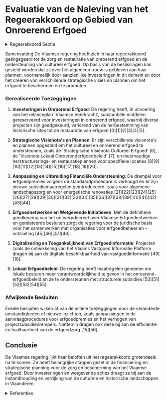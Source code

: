 # Evaluatie van de Naleving van het Regeerakkoord op Gebied van Onroerend Erfgoed

<details>
        <summary>Regeerakkoord Sectie </summary>
        <p>7.1 Uitdagingen en visie Historische gebouwen, sites en landschappen zijn herkenbare bakens in een veranderende omge-ving, ze laten zien waar we vandaan komen, wie we zijn en welke ontwikkeling we doormaken. Het is daarom van belang om zorg te dragen voor deze sites en ze op een goede manier door te geven aan toekomstige generaties. Ze blijven het verhaal vertellen van een dorp, een stad, een natie. Erfgoed is van belang voor de toekomst van Vlaanderen, voor het debat over identiteit en voor de zoektocht naar wat ons allen bindt. De volgende jaren staan er belangrijke restauratie-projecten op de agenda. Deze projecten moeten samen met nog veel ander erfgoed dat bestaat en herleeft, vlaggenschepen worden van de Onroerend Erfgoedzorg. Vlaanderen heeft ook een rijke maritieme geschiedenis. Van belangrijke speler in het zeer uitgebreide internationale handelsnetwerk uit de Middeleeuwen tot de scheepsbouwwerven uit de 19de eeuw en de actuele havens van Antwerpen, Gent en Brugge. Voor dit ‘varend erfgoed’ beschikken we al enkele jaren over een degelijk kader dat inventariseren, beschermen en subsidi-eren regelt en enkele ‘flankerende instrumenten’. Inzake archeologie waren de afgelopen jaren belangrijk voor de implementatie van de nieuwe archeologische regelgeving. De financiering en betaalbaarheid van archeologische trajecten, de doorlooptijd ervan en de wetenschappelijke meerwaarde en ontsluiting blijven permanente aandachtspunten. We zetten ons verder in voor de erkenning als Werelderfgoed van sites in Vlaanderen die van Uitzonderlijke Universele Waarde zijn. </p>
        </details> 

Samenvatting
De Vlaamse regering heeft zich in haar regeerakkoord geëngageerd tot de zorg en restauratie van onroerend erfgoed en de ondersteuning van cultureel erfgoed. Op basis van de beslissingen kan gesteld worden dat zij over het algemeen trouw is gebleven aan haar plannen, voornamelijk door aanzienlijke investeringen in dit domein en door het creëren van verschillende strategische visies en plannen om het erfgoed te beschermen en te promoten.

### Gerealiseerde Toezeggingen
1. **Investeringen in Onroerend Erfgoed**: De regering heeft, in uitvoering van het relanceplan 'Vlaamse Veerkracht', substantiële middelen gereserveerd voor investeringen in onroerend erfgoed, waarbij diverse projecten zijn goedgekeurd, variërend van de herbestemming van historische sites tot de restauratie van erfgoed \[0\]\[1\]\[2\]\[3\]\[4\]\[5\].
   
2. **Strategische Visienota's en Plannen**: Er zijn verschillende visienota's en plannen opgesteld om het cultureel en onroerend erfgoed te ondersteunen, zoals de 'Strategische Visienota Cultureel Erfgoed' \[6\], de 'Visienota Lokaal Onroerenderfgoedbeleid' \[7\], en meervoudige herstructurerings- en restauratieplannen voor specifieke locaties \[8\]\[9\]\[10\]\[11\]\[12\]\[13\]\[14\]\[15\]\[16\]\[17\]\[18\]\[19\]\[20\].

3. **Aanpassing en Uitbreiding Financiële Ondersteuning**: De drempel voor erfgoedpremies volgens de standaardprocedure is verhoogd en er zijn nieuwe subsidiemaatregelen geïntroduceerd, zoals voor algemene landschapszorg en voor energetische renovaties \[21\]\[22\]\[23\]\[24\]\[25\]\[26\]\[27\]\[28\]\[29\]\[30\]\[31\]\[32\]\[33\]\[34\]\[35\]\[36\]\[37\]\[38\]\[39\]\[40\]\[41\]\[42\]\[43\]\[44\].

4. **Erfgoednetwerken en Wetgevende Initiatieven**: Met de definitieve goedkeuring van het ontwerpdecreet over Vlaamse Erfgoednetwerken en gerelateerde besluiten zorgt de regering voor de juridische basis voor het samenwerken met organisaties voor erfgoedbeheer en -ontsluiting \[45\]\[46\]\[47\]\[48\].

5. **Digitalisering en Toegankelijkheid van Erfgoedinformatie**: Projecten zoals de ontwikkeling van het Vlaams Vastgoed Informatie Platform dragen bij aan de digitale beschikbaarheid van vastgoedinformatie \[49\]\[16\].

6. **Lokaal Erfgoedbeleid**: De regering heeft maatregelen genomen om lokale besturen meer verantwoordelijkheid te geven in het onroerend-erfgoedbeleid en ze te ondersteunen met structurele subsidies \[50\]\[51\]\[52\]\[53\]\[54\]\[55\].

### Afwijkende Besluiten
Enkele besluiten wijken af van de initiële toezeggingen door de veranderde omstandigheden of nieuwe inzichten, zoals aanpassingen in de aanvraagprocedures voor erfgoedpremies en het verhogen van projectsubsidiedrempels. Niettemin dragen ook deze bij aan de efficiëntie en haalbaarheid van de erfgoedzorg \[15\]\[56\].

## Conclusie
De Vlaamse regering lijkt haar beloften uit het regeerakkoord grotendeels na te komen. Ze heeft belangrijke stappen gezet in de financiering en strategische planning voor de zorg en bescherming van het Vlaamse erfgoed. Door investeringen en wetgevende acties draagt ze bij aan de instandhouding en verrijking van de culturele en historische landschappen in Vlaanderen.

<details>
        <summary> Referenties</summary>
        **[\[0\]](http://themis.vlaanderen.be/id/nieuwsbrief-info/6359066C1EA6B745D23CC8D2)** : **(2022-10-28)** Plan Vlaamse Veerkracht: investeringen onroerend erfgoed Besteding van de aan het beleidsveld Onroerend Erfgoed toegewezen middelen in het kader van het Relanceplan ‘Vlaamse Veerkracht’  In uitvoering... 

**[\[1\]](http://themis.vlaanderen.be/id/resource/7796bae0-4924-11ec-94bb-99a9d1e168fe)** : **(2021-04-02)** Plan Vlaamse Veerkracht: besteding toegewezen middelen beleidsveld Onroerend Erfgoed Besteding van de aan het beleidsveld Onroerend Erfgoed toegewezen middelen  ​In uitvoering van het relanceplan ‘Vla... 

**[\[2\]](http://themis.vlaanderen.be/id/nieuwsbrief-info/6215F0606BB7B593CFC17EDD)** : **(2022-02-25)** Plan Vlaamse Veerkracht: Besteding middelen beleidsveld Onroerend Erfgoed Besteding van de aan het beleidsveld Onroerend Erfgoed toegewezen middelen  Na een eerste reeks  investeringen in onroerend er... 

**[\[3\]](http://themis.vlaanderen.be/id/nieuwsbrief-info/61A7790A364ED90008000006)** : **(2021-12-03)** Plan Vlaamse Veerkracht: besteding middelen beleidsveld Onroerend Erfgoed Besteding van de aan het beleidsveld Onroerend Erfgoed toegewezen middelen in het kader van het Relanceplan ‘Vlaamse Veerkrach... 

**[\[4\]](http://themis.vlaanderen.be/id/nieuwsbrief-info/60A529E0364ED90008000396)** : **(2021-05-21)** Plan Vlaamse Veerkracht: dossier 99 Oproepen erfgoedpremie Voorontwerp van besluit van de Vlaamse Regering over de oproepen in 2021 voor een erfgoedpremie in het kader van relance  In het kader van he... 

**[\[5\]](http://themis.vlaanderen.be/id/nieuwsbrief-info/60DB2F45364ED90008000366)** : **(2021-07-02)** Plan Vlaamse Veerkracht: Oproepen erfgoedpremie 2021 Oproepen erfgoedpremie Ontwerpbesluit van de Vlaamse Regering over de oproepen in 2021 voor een erfgoedpremie in het kader van relance  In het kade... 

**[\[6\]](http://themis.vlaanderen.be/id/resource/79c77d90-4924-11ec-94bb-99a9d1e168fe)** : **(2021-03-31)** Strategische Visienota Cultureel Erfgoed   De Vlaamse Regering hecht haar goedkeuring aan de Strategische Visienota Cultureel Erfgoed. De visienota wil drie doelstellingen bereiken: de dynamiek, eigen... 

**[\[7\]](http://themis.vlaanderen.be/id/resource/d6b6d780-4924-11ec-94bb-99a9d1e168fe)** : **(2021-02-26)** Visienota 'lokaal onroerenderfgoedbeleid'   De Vlaamse Regering keurt het ontwerp van visienota 'Lokaal Onroerenderfgoedbeleid' goed. Onroerend erfgoed is een onderwerp dat ons allemaal aanbelangt, ne... 

**[\[8\]](http://themis.vlaanderen.be/id/resource/1a91aeb0-4927-11ec-94bb-99a9d1e168fe)** : **(2020-10-16)** Herstructurering en restauratie van de vroegere mijnsite van Beringen: 4de addendum bij protocolovereenkomst Ontwerp van vierde addendum (periode 2020-2024) bij de protocol-overeenkomst inzake de meer... 

**[\[9\]](http://themis.vlaanderen.be/id/nieuwsbrief-info/639070D9C2B90D4571CF76F9)** : **(2022-12-09)** Plan Vlaamse Veerkracht: subsidie opmaak onroerenderfgoedrichtplan polders Linkerschelde-oever Subsidie opmaak onroerendergoedrichtplan polders Linkerschelde-oever Ontwerpbesluit van de Vlaamse Regeri... 

**[\[10\]](http://themis.vlaanderen.be/id/nieuwsbrief-info/61B86A31364ED90009001323)** : **(2021-12-17)** Vasstelling landinrichtingsplan ‘Onthaal en Beleving - fase 1’ Ontwerpbesluit van de Vlaamse Regering tot vaststelling van het landinrichtingsplan ‘Onthaal en Beleving - fase 1’  De Vlaamse Regering s... 

**[\[11\]](http://themis.vlaanderen.be/id/nieuwsbrief-info/63983E96C2B90D4571CF885F)** : **(2022-12-16)** Plan Vlaamse Veerkracht: subsidie Herita vzw voor restauratie Hof ter Walle in Beveren Subsidie restauratie Hof ter Walle Ontwerpbesluit van de Vlaamse Regering tot toekenning van een subsidie in het ... 

**[\[12\]](http://themis.vlaanderen.be/id/nieuwsbrief-info/638711B186124BBA17062B9E)** : **(2022-12-02)** Plan Vlaamse Veerkracht: Subsidie voor restauratiewerken aan de voormalige materniteit op de Bijlokehospitaalsite in Gent Subsidie werken Bijlokehospitaalsite Gent Ontwerpbesluit van de Vlaamse Regeri... 

**[\[13\]](http://themis.vlaanderen.be/id/nieuwsbrief-info/61E12DD5364ED90008000A88)** : **(2022-01-14)** Plan Vlaamse Veerkracht: Investeringssubsidies grote culturele infrastructuur (projectoproep 2021) Investeringssubsidies grote culturele infrastructuur (projectoproep 2021) Drie ontwerpbesluiten van d... 

**[\[14\]](http://themis.vlaanderen.be/id/nieuwsbrief-info/62389BD96BB7B593CFC18C70)** : **(2022-03-25)** Stand van zaken afbouw wachtlijst restauratie- en erfgoedpremies en bijsturing premiestelsel onroerend erfgoed 

**[\[15\]](http://themis.vlaanderen.be/id/nieuwsbrief-info/6358F7201EA6B745D23CC8C3)** : **(2022-10-28)** Plan Vlaamse Veerkracht: Vlaggenschipprojecten ter versterking van het watersysteem van de kustduinen Vlaggenschipproject Duinencomplex Drie ontwerpbesluiten van de Vlaamse Regering  In het kader van ... 

**[\[16\]](http://themis.vlaanderen.be/id/resource/a39bcdb0-4924-11ec-94bb-99a9d1e168fe)** : **(2021-03-19)** Plan Vlaamse Veerkracht: ontwikkeling, uitrol en beheer en exploitatie van het Vlaams Vastgoed Informatie Platform De ontwikkeling, de uitrol en het beheer en de exploitatie van het Vlaams Vastgoed In... 

**[\[17\]](http://themis.vlaanderen.be/id/nieuwsbrief-info/627B82F11C4A193816C310AC)** : **(2022-05-13)** Uitvoeringsbesluit Cultuurerfgoeddecreet Voorontwerp van besluit van de Vlaamse Regering tot uitvoering van het Cultureelerfgoeddecreet van 23 december 2021  ​Het Cultureelerfgoeddecreet is het belang... 

**[\[18\]](http://themis.vlaanderen.be/id/nieuwsbrief-info/60ED38A9364ED900080012B6)** : **(2021-07-16)** Selectie en goedkeuring UNESCO projectvoorstellen voor financiering via het Vlaams UNESCO-Trustfonds Wetenschappen (‘FUST’ 2019-2023)   Vlaanderen heeft al sinds 1999 een trustfonds bij Unesco voor we... 

**[\[19\]](http://themis.vlaanderen.be/id/nieuwsbrief-info/63466F721EA6B745D23CB826)** : **(2022-10-14)** Erfbelasting betalen met cultuurgoederen: wijzigingsdecreet Ontwerpdecreet tot wijziging van het decreet van 24 januari 2003 houdende bescherming van het roerend cultureel erfgoed van uitzonderlijk be... 

**[\[20\]](http://themis.vlaanderen.be/id/nieuwsbericht/652649BD7FDB1A5D078286AB)** : **(2023-10-13)** Erkenning landschapsparken Grenzeloos Bocageland, Hart van Haspengouw, Maasvallei, Vlaamse Ardennen en Zwinstreek Vijf ontwerpbesluiten van de Vlaamse Regering  In uitvoering van het decreet van 9 jun... 

**[\[21\]](http://themis.vlaanderen.be/id/nieuwsbrief-info/630E0FC79531BD6B9732BE5F)** : **(2022-09-02)** Aanpak besteding middelen Vlaams Klimaatfonds voor de maatregel ‘Erfgoed: educatie en sensibilisatie met het oog op energiezuinig erfgoed’   Bij de energetische renovatie van erfgoedgebouwen zijn de b... 

**[\[22\]](http://themis.vlaanderen.be/id/nieuwsbericht/652F897F7FDB1A5D078293AE)** : **(2023-10-20)** Aanpak besteding middelen Vlaams Klimaatfonds (VKF) voor de maatregel ‘Erfgoed: educatie en sensibilisatie met het oog op energiezuinig erfgoed’   Bij de energetische renovatie van erfgoedgebouwen zij... 

**[\[23\]](http://themis.vlaanderen.be/id/nieuwsbrief-info/6387187C86124BBA17062BBC)** : **(2022-12-02)** Plan Vlaamse Veerkracht: Subsidie restauratie kasteeldomein Heers Subsidie restauratie kasteeldomein Heers Ontwerpbesluit van de Vlaamse Regering tot toekenning van een subsidie in het kader van het R... 

**[\[24\]](http://themis.vlaanderen.be/id/nieuwsbrief-info/639C1A4FC2B90D4571CF9093)** : **(2022-12-16)** Plan Vlaamse Veerkracht: 1,46 miljoen euro subsidie voor restauratie van het Hooghuis in Doel Subsidie restauratie Hooghuis in Doel Ontwerpbesluit van de Vlaamse Regering tot toekenning van een subsid... 

**[\[25\]](http://themis.vlaanderen.be/id/nieuwsbrief-info/62CD57C08E6C4430A889883F)** : **(2022-07-15)** Plan Vlaamse Veerkracht: hefboomrelanceprojecten 'onthaalpaviljoen De Notelaer' en 'Mechelen, hoogtepunten van de Bourgondische renaissance' Hefboomrelanceprojecten Stichting Kempens Landschap en stad... 

**[\[26\]](http://themis.vlaanderen.be/id/nieuwsbrief-info/6374BFEB34B8770AF8FDE928)** : **(2022-11-18)** Plan Vlaamse Veerkracht: Ondersteunen 'Vlaamse Meesters in situ' Vlaamse Meesters in situ  In het kader van project VV111 'Hefboomrelanceprojecten' beslist de Vlaamse Regering het project 'Vlaamse Mee... 

**[\[27\]](http://themis.vlaanderen.be/id/nieuwsbrief-info/60E3FD5D364ED90008000409)** : **(2021-07-09)** Cultureel-erfgoeddecreet: ondersteuning van cultureel-erfgoedwerking Voorontwerp van decreet houdende de ondersteuning van cultureel-erfgoedwerking  De Vlaamse Regering hecht haar principiële goedkeur... 

**[\[28\]](http://themis.vlaanderen.be/id/nieuwsbericht/651D179E7FDB1A5D07827A9C)** : **(2023-10-06)** Wijziging Onroerenderfgoedbesluit: aanbrenging herkenningsteken, Onroerenderfgoedprijs en her- en nevenbestemming parochiekerken Voorontwerp van besluit van de Vlaamse Regering tot wijziging van het O... 

**[\[29\]](http://themis.vlaanderen.be/id/nieuwsbrief-info/63984A04C2B90D4571CF89E0)** : **(2022-12-16)** Flanders Special Venues: subsidie pilootproject herbestemming Rubenskasteel in Zemst Ontwerpbesluit van de Vlaamse Regering tot toekenning van een subsidie aan Flanders Special Venues tot financiering... 

**[\[30\]](http://themis.vlaanderen.be/id/resource/1a017ca0-4927-11ec-94bb-99a9d1e168fe)** : **(2020-10-16)** Financiering infrastructuurproject Bourlaschouwburg Antwerpen   Het regeerakkoord van de Vlaamse Regering besteedt bijzondere aandacht aan culturele topinfrastructuur. De stad Antwerpen vraagt nu mede... 

**[\[31\]](http://themis.vlaanderen.be/id/nieuwsbrief-info/60E4772B364ED900080008BC)** : **(2021-07-09)** Plan Vlaamse Veerkracht: Investeringssubsidies 10 projectvoorstellen culturele topinfrastructuur en cultuurinfrastructuur van bovenlokaal belang Investeringssubsidies cultuur Tien ontwerpbesluiten van... 

**[\[32\]](http://themis.vlaanderen.be/id/nieuwsbericht/643F9609CA1CB15B58CF46C0)** : **(2023-04-21)** Doorstart bouwproject Museum van Hedendaagse Kunst Antwerpen (M HKA)   Het Museum van Hedendaagse Kunst Antwerpen (M HKA) is momenteel gehuisvest in een verbouwde en uitgebreide graansilo aan de Leuve... 

**[\[33\]](http://themis.vlaanderen.be/id/nieuwsbrief-info/6392F444C2B90D4571CF7D89)** : **(2022-12-09)** Plan Vlaamse Veerkracht: investeringssubsidies voor culturele topinfrastructuur en cultuurinfrastructuur van bovenlokaal belang Investeringssubsidies voor twee projectvoorstellen voor culturele topinf... 

**[\[34\]](http://themis.vlaanderen.be/id/nieuwsbrief-info/637CDE1F34B8770AF8FDF36C)** : **(2022-11-25)** Plan Vlaamse Veerkracht: Subsidie aan Brugge Foundation voor financiering werkzaamheden (herbestemming) Sint-Godelieveabdij Hefboomrelanceproject ‘de tuin van heden’ A. Ontwerpbesluit van de Vlaamse R... 

**[\[35\]](http://themis.vlaanderen.be/id/resource/d7f008e0-4926-11ec-94bb-99a9d1e168fe)** : **(2020-11-13)** Medefinanciering infrastructuurproject Kunst- en Museumsite Musea Brugge   De Vlaamse Regering keurt principieel  het  voorstel van   medefinanciering goed   voor het infrastructuurproject Kunst -   e... 

**[\[36\]](http://themis.vlaanderen.be/id/resource/a9aefab0-4924-11ec-94bb-99a9d1e168fe)** : **(2021-03-12)** Erkenning van deel van de stad Lier als toeristisch centrum   ​In uitvoering van de Zesde Staatshervorming is het eensluidend advies van de Gewesten vereist voor wat betreft de aanvraag tot erkenning ... 

**[\[37\]](http://themis.vlaanderen.be/id/resource/2e455290-4927-11ec-94bb-99a9d1e168fe)** : **(2020-10-09)** Cultureel-erfgoedconvenants 2021-2026: toekenning werkingssubsidies Ontwerpbesluit van de Vlaamse Regering betreffende de toekenning van werkingssubsidies aan steden en intergemeentelijke samenwerking... 

**[\[38\]](http://themis.vlaanderen.be/id/nieuwsbrief-info/61B871F0364ED9000900147E)** : **(2021-12-17)** Aanduiding van collectiebeherende cultureel-erfgoedorganisaties als cultureel- erfgoedinstelling: voorselectie   Grote collectiebeherende organisaties met een cultureel-erfgoedwerking op internationaa... 

**[\[39\]](http://themis.vlaanderen.be/id/nieuwsbericht/649ABF282D77B42474D4E86D)** : **(2023-06-30)** Erfbelasting betalen met cultuurgoederen: wijziging uitvoeringsbesluit decreet bescherming roerend cultureel erfgoed van uitzonderlijk belang Ontwerpbesluit van de Vlaamse Regering tot wijziging van h... 

**[\[40\]](http://themis.vlaanderen.be/id/nieuwsbrief-info/62C4029C8E6C4430A88977F4)** : **(2022-07-08)** Uitvoeringsbesluit Cultuurerfgoeddecreet Ontwerpbesluit van de Vlaamse Regering tot uitvoering van het Cultureelerfgoeddecreet van 23 december 2021  ​Het Cultureelerfgoeddecreet is het belangrijkste i... 

**[\[41\]](http://themis.vlaanderen.be/id/nieuwsbrief-info/60ED40CA364ED90008001374)** : **(2021-07-16)** Project restauratie en versterkte uitstraling Tervuren wereldpark Ontwerp van samenwerkingsovereenkomst voor het project ‘restauratie en versterkte uitstraling van het park van Tervuren door de uitvoe... 

**[\[42\]](http://themis.vlaanderen.be/id/nieuwsbrief-info/63906F86C2B90D4571CF76F8)** : **(2022-12-09)** Plan Vlaamse Veerkracht: subsidie Herita vzw voor haar rol als National Trust van Vlaanderen Herita vzw: subsidie rol National Trust van Vlaanderen Ontwerpbesluit van de Vlaamse Regering tot toekennin... 

**[\[43\]](http://themis.vlaanderen.be/id/nieuwsbericht/65167F4F3605E1AC863C06CA)** : **(2023-09-29)** Erfgoedronde 2024-2028: werkingssubsidies cultureel-erfgoedorganisaties Ontwerpbesluit van de Vlaamse Regering houdende de indeling en subsidiëring van cultureel-erfgoedorganisaties voor de beleidsper... 

**[\[44\]](http://themis.vlaanderen.be/id/nieuwsbrief-info/61B89A57364ED90009001591)** : **(2021-12-17)** Westtoer: 2,5 miljoen euro subsidie project ‘Landschap als getuige’ A. Ontwerpbesluit van de Vlaamse Regering tot toekenning van een projectsubsidie aan Westtoer tot financiering van het project ‘Them... 

**[\[45\]](http://themis.vlaanderen.be/id/nieuwsbericht/645A54798E8235823F6B7468)** : **(2023-05-12)** Voorontwerp van decreet over Vlaamse erfgoednetwerken Voorontwerp van decreet over het Vlaams erfgoednetwerk  De Vlaamse Regering hecht haar principiële goedkeuring aan het voorontwerp van decreet ove... 

**[\[46\]](http://themis.vlaanderen.be/id/nieuwsbericht/64F6E9AE3605E1AC863BE361)** : **(2023-09-08)** Ontwerpdecreet over Vlaamse erfgoednetwerken Ontwerpdecreet over Vlaamse erfgoednetwerken  Na adviezen van de SARO en van de Raad van State hecht de Vlaamse Regering haar definitieve goedkeuring aan h... 

**[\[47\]](http://themis.vlaanderen.be/id/nieuwsbericht/655F0786E2E2C9E5814BD202)** : **(2023-11-23)** Bekrachtiging en afkondiging decreet over Vlaamse erfgoednetwerken Bekrachtiging en afkondiging van het decreet over Vlaamse erfgoednetwerken, aangenomen door het Vlaams Parlement op 22 november 2023 ... 

**[\[48\]](http://themis.vlaanderen.be/id/nieuwsbericht/64F831CA3605E1AC863BE45D)** : **(2023-09-08)** Uitvoeringsbesluit decreet Vlaamse erfgoednetwerken Voorontwerp van besluit van de Vlaamse Regering over Vlaamse erfgoednetwerken  De Vlaamse Regering keurt principieel het besluit goed dat uitvoering... 

**[\[49\]](http://themis.vlaanderen.be/id/nieuwsbrief-info/60E476D3364ED900080008BB)** : **(2021-07-09)** Plan Vlaamse Veerkracht: Operationalisering integratie erfgoeddatabanken Integratie erfgoeddatabanken  In het kader van het relanceplan 'Vlaamse Veerkracht' hecht de Vlaamse Regering haar goedkeuring ... 

**[\[50\]](http://themis.vlaanderen.be/id/nieuwsbrief-info/61F151F1D5F0FAFA87AFA58D)** : **(2022-01-28)** Wijziging Onroerend-erfgoeddecreet: uitvoering visienota lokaal onroerend erfgoedbeleid (en toekenning gewestelijke beboetingsbevoegdheid) Voorontwerp van decreet tot de wijziging van het Onroerenderf... 

**[\[51\]](http://themis.vlaanderen.be/id/nieuwsbrief-info/6194C118364ED9000800016E)** : **(2021-11-19)** Wijziging Onroerend-erfgoeddecreet: uitvoering visienota lokaal onroerend erfgoedbeleid (en toekenning gewestelijke beboetingsbevoegdheid) Voorontwerp van decreet tot de wijziging van het Onroerenderf... 

**[\[52\]](http://themis.vlaanderen.be/id/nieuwsbrief-info/6282555E479218B0ED55B930)** : **(2022-05-20)** Actualisering beleidsvisie betreffende ‘Het Vlaamse beleid voor het borgen van immaterieel erfgoed’ 

**[\[53\]](http://themis.vlaanderen.be/id/nieuwsbrief-info/62975CF22071A7D754F183D4)** : **(2022-06-03)** Wijziging Onroerenderfgoedbesluit Voorontwerp van besluit van de Vlaamse Regering tot wijziging van het Onroerenderfgoedbesluit van 16 mei 2014 wat betreft de uitvoering van de visienota lokaal erfgoe... 

**[\[54\]](http://themis.vlaanderen.be/id/nieuwsbrief-info/6215F35B6BB7B593CFC17EDE)** : **(2022-02-25)** Plan Vlaamse Veerkracht: Kasteeldomein van Heers (akte tot vestiging van een erfpachtrecht en akte overeenkomst uitvoeren herstelmaatregelen) Kasteeldomein van Heers Ontwerp van akte tot vestiging van... 

**[\[55\]](http://themis.vlaanderen.be/id/nieuwsbrief-info/6387108D86124BBA17062B99)** : **(2022-12-02)** Plan Vlaamse Veerkracht: Subsidie restauratiewerken Droogdokkensite Antwerpen Subsidie werken Droogdokkensite Antwerpen Ontwerpbesluit van de Vlaamse Regering tot toekenning van een subsidie in het ka... 

**[\[56\]](http://themis.vlaanderen.be/id/resource/2aef3f30-4926-11ec-94bb-99a9d1e168fe)** : **(2020-12-11)** Wijziging aanvraagprocedures voor erfgoedpremies en meerjarenpremieovereenkomsten Ontwerpbesluit van de Vlaamse Regering tot wijziging van het Onroerenderfgoedbesluit van 16 mei 2014 wat betreft de aa... 
        </details> 

